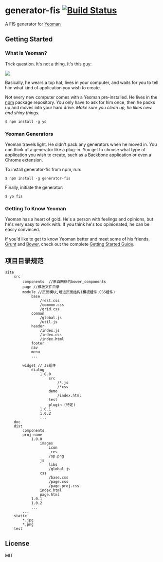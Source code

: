# generator-fis [![Build Status](https://secure.travis-ci.org/moocss/generator-fis.png?branch=master)](https://travis-ci.org/moocss/generator-fis)

A FIS generator for [Yeoman](http://yeoman.io)


## Getting Started

### What is Yeoman?

Trick question. It's not a thing. It's this guy:

![](http://i.imgur.com/JHaAlBJ.png)

Basically, he wears a top hat, lives in your computer, and waits for you to tell him what kind of application you wish to create.

Not every new computer comes with a Yeoman pre-installed. He lives in the [npm](https://npmjs.org) package repository. You only have to ask for him once, then he packs up and moves into your hard drive. *Make sure you clean up, he likes new and shiny things.*

```
$ npm install -g yo
```

### Yeoman Generators

Yeoman travels light. He didn't pack any generators when he moved in. You can think of a generator like a plug-in. You get to choose what type of application you wish to create, such as a Backbone application or even a Chrome extension.

To install generator-fis from npm, run:

```
$ npm install -g generator-fis
```

Finally, initiate the generator:

```
$ yo fis
```

### Getting To Know Yeoman

Yeoman has a heart of gold. He's a person with feelings and opinions, but he's very easy to work with. If you think he's too opinionated, he can be easily convinced.

If you'd like to get to know Yeoman better and meet some of his friends, [Grunt](http://gruntjs.com) and [Bower](http://bower.io), check out the complete [Getting Started Guide](https://github.com/yeoman/yeoman/wiki/Getting-Started).

## 项目目录规范
```
site
	src
	    components  //来自网络的bower_components
		page //模板文件目录
		module //页面模块,增进页面结构(模板组件,CSS组件)
		    base
		    	/rest.css
		    	/common.css
		    	/grid.css
			common
				/global.js
				/util.js
			header
				/index.js
				/index.css
				/index.html
			footer
			nav
			menu
			...

		widget // JS组件
			dialog
				1.0.0
					src
						/*.js
						/*css
					demo
						/index.html
					test
					plugin (待定)
				1.0.1
				1.0.2
				...
	doc
	dist
	    components
		proj-name
			1.0.0
				images
					icon
					_res
					/sp.png
				js
					libs
					/global.js
				css
					/base.css
					/page.css
					/page-proj.css
				index.html
				page.html
			1.0.1
			1.0.2
			...
		...
	static
		*.jpg
		*.png
	test
```

## License

MIT
